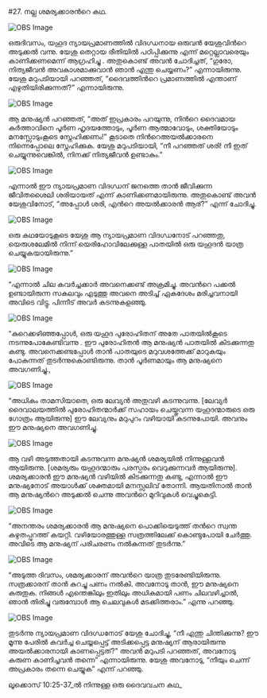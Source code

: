 #27. നല്ല ശമര്യക്കാരന്‍റെ കഥ.           

![OBS Image](https://cdn.door43.org/obs/jpg/360px/obs-en-27-01.jpg)

ഒരുദിവസം, യഹൂദ ന്യായപ്രമാണത്തില്‍ വിദഗ്ധനായ ഒരുവന്‍ യേശുവിന്‍റെ അടുക്കല്‍ വന്നു. യേശു തെറ്റായ രീതിയില്‍ പഠിപ്പിക്കുന്നു എന്ന് മറ്റെല്ലാവരെയും കാണിക്കണമെന്ന് ആഗ്രഹിച്ചു . അതുകൊണ്ട് അവന്‍ ചോദിച്ചത്, “ഗുരോ, നിത്യജീവന്‍ അവകാശമാക്കുവാന്‍ ഞാന്‍ എന്തു ചെയ്യണം?” എന്നായിരുന്നു. യേശു മറുപടിയായി  പറഞ്ഞത്, “ദൈവത്തിന്‍റെ പ്രമാണത്തില്‍  എന്താണ് എഴുതിയിരിക്കുന്നത്?” എന്നായിരുന്നു.

![OBS Image](https://cdn.door43.org/obs/jpg/360px/obs-en-27-02.jpg)

ആ മനുഷ്യന്‍ പറഞ്ഞത്, “അത് ഇപ്രകാരം പറയുന്നു, നിന്‍റെ ദൈവമായ കര്‍ത്താവിനെ  പൂര്‍ണ ഹൃദയത്തോടും, പൂര്‍ണ ആത്മാവോടും, ശക്തിയോടും മനസ്സോടുംകൂടെ സ്നേഹിക്കണം!” കൂടാതെ നിന്‍റെഅയല്‍ക്കാരനെ നിന്നെപ്പോലെ സ്നേഹിക്കുക. യേശു മറുപടിയായി, “നീ പറഞ്ഞത് ശരി! നീ ഇത് ചെയ്യുന്നുവെങ്കില്‍, നിനക്ക് നിത്യജീവന്‍ ഉണ്ടാകും.” 

![OBS Image](https://cdn.door43.org/obs/jpg/360px/obs-en-27-03.jpg)

എന്നാല്‍ ഈ ന്യായപ്രമാണ വിദഗ്ധന് ജനത്തെ താന്‍ ജീവിക്കുന്ന ജീവിതശൈലി ശരിയായത് എന്ന് കാണിക്കണമായിരുന്നു. അതുകൊണ്ട് അവന്‍ യേശുവിനോട്, “അപ്പോള്‍ ശരി, എന്‍റെ അയല്‍ക്കാരന്‍ ആര്?” എന്ന് ചോദിച്ചു.

![OBS Image](https://cdn.door43.org/obs/jpg/360px/obs-en-27-04.jpg)

ഒരു കഥയോടുകൂടെ യേശു ആ ന്യായപ്രമാണ വിദഗ്ധനോട് പറഞ്ഞതു, യെരുശലേമില്‍ നിന്ന് യെരിഹോവിലേക്കുള്ള പാതയില്‍ ഒരു  യഹൂദന്‍ യാത്ര ചെയ്യുകയായിരുന്നു.”

![OBS Image](https://cdn.door43.org/obs/jpg/360px/obs-en-27-05.jpg)

“എന്നാല്‍ ചില കവര്‍ച്ചക്കാര്‍ അവനെക്കണ്ട് അക്രമിച്ചു.  അവന്‍റെ പക്കല്‍ ഉണ്ടായിരുന്ന സകലവും എടുത്തു അവനെ അടിച്ച് ഏകദേശം മരിച്ചവനായി അവിടെ വിട്ടു. പിന്നീട് അവര്‍  കടന്നുകളഞ്ഞു. 

![OBS Image](https://cdn.door43.org/obs/jpg/360px/obs-en-27-06.jpg)

“കുറെക്കഴിഞ്ഞപ്പോള്‍, ഒരു യഹൂദ പുരോഹിതന് അതേ പാതയില്‍കൂടെ നടന്നുപോകേണ്ടിവന്നു . ഈ പുരോഹിതന്‍ ആ മനുഷ്യന്‍ പാതയില്‍ കിടക്കുന്നതു കണ്ടു. അവനെക്കണ്ടപ്പോള്‍ താന്‍ പാതയുടെ മറുവശത്തേക്ക് മാറുകയും പോകുന്നത് തുടര്‍ന്നുകൊണ്ടിരുന്നു.  താന്‍ പൂര്‍ണമായും ആ മനുഷ്യനെ അവഗണിച്ചു.,

![OBS Image](https://cdn.door43.org/obs/jpg/360px/obs-en-27-07.jpg)

“അധികം താമസിയാതെ, ഒരു ലേവ്യന്‍ അതുവഴി കടന്നുവന്നു. [ലേവ്യര്‍ ദൈവാലയത്തില്‍ പുരോഹിതന്മാര്‍ക്ക് സഹായം ചെയ്തുവന്ന യഹൂദന്മാരുടെ ഒരു ഗോത്രം ആയിരുന്നു] ഈ ലേവ്യനും മറുപുറം വഴിയായി കടന്നുപോയി. അവനും ഈ മനുഷ്യനെ അവഗണിച്ചു. 

![OBS Image](https://cdn.door43.org/obs/jpg/360px/obs-en-27-08.jpg)

 ആ വഴി  അടുത്തതായി കടന്നുവന്ന മനുഷ്യന്‍ ശമര്യയില്‍ നിന്നുള്ളവന്‍ ആയിരുന്നു. [ശമര്യരും യഹൂദന്മാരും പരസ്പരം വെറുക്കുന്നവര്‍ ആയിരുന്നു]. ശമര്യക്കാരന്‍ ഈ മനുഷ്യന്‍ വഴിയില്‍ കിടക്കുന്നതു കണ്ടു, എന്നാല്‍ ഈ മനുഷ്യനോട് അയാള്‍ക്ക്‌ ശക്തമായി മനസ്സലിവ് തോന്നി. ആയതിനാല്‍ താന്‍ ആ മനുഷ്യന്‍റെ അടുക്കല്‍ ചെന്നു അവന്‍റെ മുറിവുകള്‍ വെച്ചുകെട്ടി.

![OBS Image](https://cdn.door43.org/obs/jpg/360px/obs-en-27-09.jpg)

“അനന്തരം ശമര്യക്കാരന്‍ ആ മനുഷ്യനെ പൊക്കിയെടുത്ത് തന്‍റെ സ്വന്ത കഴുതപ്പുറത്ത് കയറ്റി. വഴിയോരത്തുള്ള സത്രത്തിലേക്ക്  കൊണ്ടുപോയി ചേര്‍ത്തു. അവിടെ ആ മനുഷ്യന് പരിചരണം നല്‍കുന്നത് തുടര്‍ന്നു.”

![OBS Image](https://cdn.door43.org/obs/jpg/360px/obs-en-27-10.jpg)

“അടുത്ത ദിവസം, ശമര്യക്കാരന്  അവന്‍റെ യാത്ര തുടരേണ്ടിയിരുന്നു. സത്രക്കാരന് താന്‍ കുറച്ചു പണം നല്‍കി. അവനോടു താന്‍, ഈ മനുഷ്യനെ കരുതുക. നിങ്ങള്‍ എന്തെങ്കിലും ഇതിലും  അധികമായി പണം ചിലവഴിച്ചാല്‍, ഞാന്‍ തിരിച്ചു വരുമ്പോള്‍ ആ ചെലവുകള്‍ മടക്കിത്തരാം.” എന്നു  പറഞ്ഞു.

![OBS Image](https://cdn.door43.org/obs/jpg/360px/obs-en-27-11.jpg)

തുടര്‍ന്നു ന്യായപ്രമാണ വിദഗ്ധനോട് യേശു ചോദിച്ചു, “നീ എന്തു ചിന്തിക്കുന്നു? ഈ മൂന്നു പേരില്‍ കവര്‍ച്ച ചെയ്യപ്പെട്ട് അടിക്കപ്പെട്ട മനുഷ്യന് ആരായിരുന്നു അയല്‍ക്കാരനായി കാണപ്പെട്ടത്?” അവന്‍ മറുപടി പറഞ്ഞത്, അവനോടു കരുണ കാണിച്ചവന്‍ തന്നെ” എന്നായിരുന്നു. യേശു അവനോടു, “നീയും ചെന്ന് അപ്രകാരം തന്നെ ചെയ്യുക” എന്ന് പറഞ്ഞു.

ലൂക്കൊസ് 10:25-37_ല്‍ നിന്നുള്ള ഒരു ദൈവവചന കഥ_

